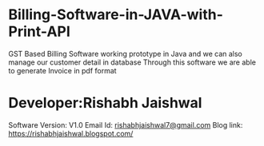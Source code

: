 # Billing-Software-in-JAVA-with-Print-API
GST Based Billing Software working prototype in Java and we can also manage our customer detail in database 
Through this software we are able to generate Invoice in pdf format


# Developer:Rishabh Jaishwal
Software Version: V1.0
Email Id: rishabhjaishwal7@gmail.com
Blog link: https://rishabhjaishwal.blogspot.com/

